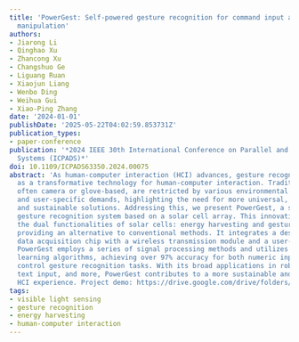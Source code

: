 ```yaml
---
title: 'PowerGest: Self-powered gesture recognition for command input and robotic
  manipulation'
authors:
- Jiarong Li
- Qinghao Xu
- Zhancong Xu
- Changshuo Ge
- Liguang Ruan
- Xiaojun Liang
- Wenbo Ding
- Weihua Gui
- Xiao-Ping Zhang
date: '2024-01-01'
publishDate: '2025-05-22T04:02:59.853731Z'
publication_types:
- paper-conference
publication: '*2024 IEEE 30th International Conference on Parallel and Distributed
  Systems (ICPADS)*'
doi: 10.1109/ICPADS63350.2024.00075
abstract: 'As human-computer interaction (HCI) advances, gesture recognition has emerged
  as a transformative technology for human-computer interaction. Traditional methods,
  often camera or glove-based, are restricted by various environmental conditions
  and user-specific demands, highlighting the need for more universal, non-intrusive,
  and sustainable solutions. Addressing this, we present PowerGest, a self-powered
  gesture recognition system based on a solar cell array. This innovative system leverages
  the dual functionalities of solar cells: energy harvesting and gesture sensing,
  providing an alternative to conventional methods. It integrates a designed low-powered
  data acquisition chip with a wireless transmission module and a user-friendly interface.
  PowerGest employs a series of signal processing methods and utilizes several machine
  learning algorithms, achieving over 97% accuracy for both numeric input and activity
  control gesture recognition tasks. With its broad applications in robotic control,
  text input, and more, PowerGest contributes to a more sustainable and intuitive
  HCI experience. Project demo: https://drive.google.com/drive/folders/10KEul8PAfvTUomi0JvZ8u411JyScCXQI?usp=sharing.'
tags:
- visible light sensing
- gesture recognition
- energy harvesting
- human-computer interaction
---
```

